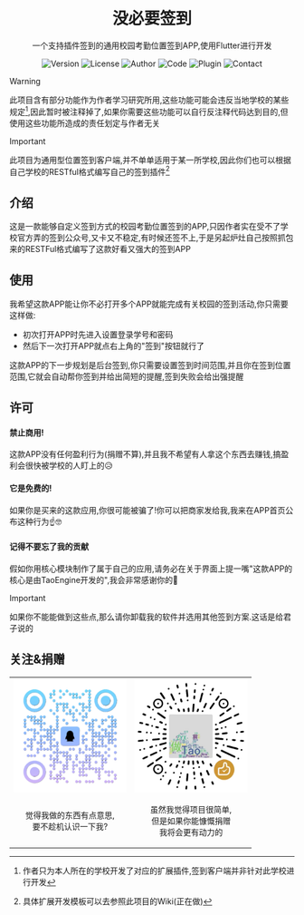 <div style="text-align: center; margin: 0 auto;">

# 没必要签到
一个支持插件签到的通用校园考勤位置签到APP,使用Flutter进行开发

![Version](https://img.shields.io/badge/版本-0.0.3-green)
![License](https://img.shields.io/badge/许可-LGPL-yellow)
![Author](https://img.shields.io/badge/作者-TaoEngine-brown?logo=github)
![Code](https://img.shields.io/badge/基于-Flutter-blue?logo=flutter)
![Plugin](https://img.shields.io/badge/基于-TOML-red?logo=toml)
![Contact](https://img.shields.io/badge/交流-3214124547-white?logo=tencent-qq)

</div>

> [!WARNING]
> 此项目含有部分功能作为作者学习研究所用,这些功能可能会违反当地学校的某些规定[^1],因此暂时被注释掉了,如果你需要这些功能可以自行反注释代码达到目的,但使用这些功能所造成的责任划定与作者无关

> [!IMPORTANT]
> 此项目为通用型位置签到客户端,并不单单适用于某一所学校,因此你们也可以根据自己学校的RESTful格式编写自己的签到插件[^2]

## 介绍
这是一款能够自定义签到方式的校园考勤位置签到的APP,只因作者实在受不了学校官方弄的签到公众号,又卡又不稳定,有时候还签不上,于是另起炉灶自己按照抓包来的RESTFul格式编写了这款好看又强大的签到APP

## 使用
我希望这款APP能让你不必打开多个APP就能完成有关校园的签到活动,你只需要这样做:
- 初次打开APP时先进入设置登录学号和密码
- 然后下一次打开APP就点右上角的"签到"按钮就行了

这款APP的下一步规划是后台签到,你只需要设置签到时间范围,并且你在签到位置范围,它就会自动帮你签到并给出简短的提醒,签到失败会给出强提醒

## 许可
#### 禁止商用!
这款APP没有任何盈利行为(捐赠不算),并且我不希望有人拿这个东西去赚钱,搞盈利会很快被学校的人盯上的😥

#### 它是免费的!
如果你是买来的这款应用,你很可能被骗了!你可以把商家发给我,我来在APP首页公布这种行为☝️🤓

#### 记得不要忘了我的贡献
假如你用核心模块制作了属于自己的应用,请务必在关于界面上提一嘴"这款APP的核心是由TaoEngine开发的",我会非常感谢你的🤗

> [!IMPORTANT]
> 如果你不能能做到这些点,那么请你卸载我的软件并选用其他签到方案.这话是给君子说的

## 关注&捐赠

<table style="text-align: center; margin: 0 auto; width: 500;">
    <tr>
        <th>
          <img src="./img/findme.png" width="200" alt="觉得我做的东西有点意思,要不趁机认识一下我?" style="display: block; margin: 0 auto;"/>
        </th>
        <th>
          <img src="./img/donate.png" width="200" alt="虽然我觉得我的项目很简单,但是如果你能慷慨捐赠我将会更加努力的" style="display: block; margin: 0 auto;"/>
        </th>
    </tr>
    <tr>
        <td>
          <p>
            觉得我做的东西有点意思,<br>
            要不趁机认识一下我?
          </p>
        </td>
        <td>
        <p>
          虽然我觉得项目很简单,<br>
          但是如果你能慷慨捐赠<br>
          我将会更有动力的
        </p>
        </td>
    </tr>
</table>

[^1]:作者只为本人所在的学校开发了对应的扩展插件,签到客户端并非针对此学校进行开发
[^2]:具体扩展开发模板可以去参照此项目的Wiki(正在做)